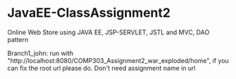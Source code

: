 # JavaEE-ClassAssignment2
Online Web Store using JAVA EE, JSP-SERVLET, JSTL and MVC, DAO pattern

Branch1_john: run with "http://localhost:8080/COMP303_Assignment2_war_exploded/home", if you can fix the root url please do. Don't need assignment name in url
